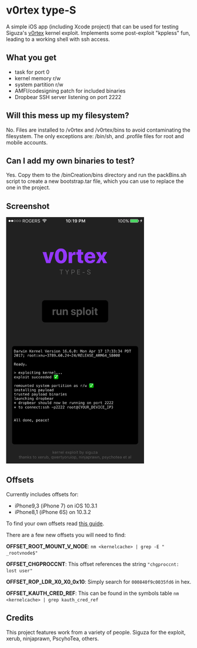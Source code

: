 # v0rtex type-S

A simple iOS app (including Xcode project) that can be used for testing Siguza's [v0rtex](https://github.com/Siguza/v0rtex) kernel exploit. Implements some post-exploit "kppless" fun, leading to a working shell with ssh access.


## What you get

- task for port 0
- kernel memory r/w
- system partition r/w
- AMFI/codesigning patch for included binaries
- Dropbear SSH server listening on port 2222


## Will this mess up my filesystem?

No. Files are installed to /v0rtex and /v0rtex/bins to avoid contaminating the filesystem.
The only exceptions are: /bin/sh, and .profile files for root and mobile accounts.


## Can I add my own binaries to test?

Yes. Copy them to the /binCreation/bins directory and run the packBins.sh script to create a new bootstrap.tar file, which you can use to replace the one in the project.


## Screenshot

<img width="375" src="screenshot.png" alt="Screenshot"/>


## Offsets

Currently includes offsets for:

- iPhone9,3 (iPhone 7) on iOS 10.3.1
- iPhone8,1 (iPhone 6S) on 10.3.2

To find your own offsets read [this guide](https://gist.github.com/uroboro/5b2b2b2aa1793132c4e91826ce844957).

There are a few new offsets you will need to find:

**OFFSET_ROOT_MOUNT_V_NODE**: ```nm <kernelcache> | grep -E " _rootvnode$"```

**OFFSET_CHGPROCCNT**: This offset references the string ```"chgproccnt: lost user"```

**OFFSET_ROP_LDR_X0_X0_0x10**: Simply search for ```000840f9c0035fd6``` in hex.

**OFFSET_KAUTH_CRED_REF**: This can be found in the symbols table ```nm <kernelcache> | grep kauth_cred_ref```


## Credits

This project features work from a variety of people. Siguza for the exploit, xerub, ninjaprawn, PscyhoTea, others.
